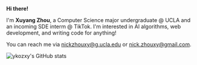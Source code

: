 **Hi there!**

I'm **Xuyang Zhou**, a Computer Science major undergraduate @ UCLA and an incoming SDE interm @ TikTok. I'm interested in AI algorithms, web development, and writing code for anything!

You can reach me via nickzhouxy@g.ucla.edu or nick.zhouxy@gmail.com. 

![ykozxy's GitHub stats](https://github-readme-stats.vercel.app/api?username=ykozxy&count_private=true&show_icons=true&theme=react&hide=contribs&include_all_commits=true)

